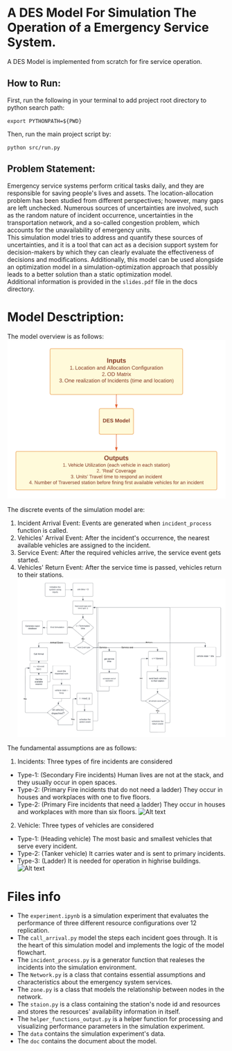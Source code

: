 # A DES Model For Simulation The Operation of a Emergency Service System.
A DES Model is implemented from scratch for fire service operation. 


## How to Run:
First, run the following in your terminal to add project root directory to python search path:
```
export PYTHONPATH=${PWD}
```

Then, run the main project script by:
```
python src/run.py
```

## Problem Statement:
Emergency service systems perform critical tasks daily, and they are responsible for saving people's lives and assets. The location-allocation problem has been studied from different perspectives; however, many gaps are left unchecked. Numerous sources of uncertainties are involved, such as the random nature of incident occurrence, uncertainties in the transportation network, and a so-called congestion problem, which accounts for the unavailability of emergency units.<br>
This simulation model tries to address and quantify these sources of uncertainties, and it is a tool that can act as a decision support system for decision-makers by which they can clearly evaluate the effectiveness of decisions and modifications. Additionally, this model can be used alongside an optimization model in a simulation-optimization approach that possibly leads to a better solution than a static optimization model. <br>
Additional information is provided in the `slides.pdf` file in the docs directory. 


# Model Desctription:
The model overview is as follows:
![Alt text](docs/model_overview.png?raw=true "Model Overview")

The discrete events of the simulation model are:
1. Incident Arrival Event: Events are generated when `incident_process` function is called. 
2. Vehicles' Arrival Event: After the incident's occurrence, the nearest available vehicles are assigned to the incident.
3. Service Event: After the required vehicles arrive, the service event gets started. 
4. Vehicles' Return Event: After the service time is passed, vehicles return to their stations. 
![Alt text](docs/model_flowchart.png?raw=true "Model Flowchart")

The fundamental assumptions are as follows:
1. Incidents: Three types of fire incidents are considered
- Type-1: (Secondary Fire incidents) Human lives are not at the stack, and they usually occur in open spaces. 
- Type-2: (Primary Fire incidents that do not need a ladder) They occur in houses and workplaces with one to five floors. 
- Type-2: (Primary Fire incidents that need a ladder) They occur in houses and workplaces with more than six floors. 
![Alt text](docs/incident_assupmtions.png?raw=true "Incident assumption")

2. Vehicle: Three types of vehicles are considered
- Type-1: (Heading vehicle) The most basic and smallest vehicles that serve every incident.
- Type-2: (Tanker vehicle) It carries water and is sent to primary incidents.
- Type-3: (Ladder) It is needed for operation in highrise buildings. 
![Alt text](docs/vehicle_assupmtions.png?raw=true "Incident assumption")


# Files info 
- The `experiment.ipynb` is a simulation experiment that evaluates the performance of three different resource configurations over 12 replication. 
-  The `call_arrival.py` model the steps each incident goes through. It is the heart of this simulation model and implements the logic of the model flowchart. 
-  The `incident_process.py` is a generator function that realeses the incidents into the simulation environment. 
- The `Network.py` is a class that contains essential assumptions and characteristics about the emergency system services. 
- The `zone.py` is a class that models the relationship between nodes in the network.
- The `staion.py` is a class containing the station's node id and resources and stores the resources' availability information in itself. 
- The `helper_functions_output.py` is a helper function for processing and visualizing performance parameters in the simulation experiment.
- The `data` contains the simulation experiment's data. 
- The `doc` contains the document about the model.



